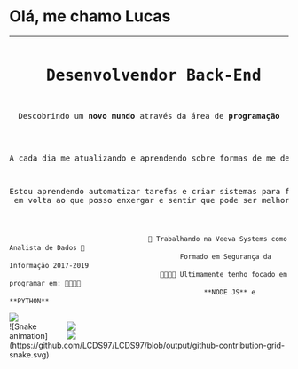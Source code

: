 # Olá, me chamo Lucas
<hr>
<pre style="text-align: center">
<h1> Desenvolvendor Back-End</h1>
<p>Descobrindo um <b>novo mundo</b> através da área de <b>programação</b></p>

<p>A cada dia me atualizando e aprendendo sobre formas de me desafiar, sou focado em desenvolvimento back-end</p>
<p>Estou aprendendo automatizar tarefas e criar sistemas para facilitar <strong>tudo</strong><br> em volta ao que posso enxergar e sentir que pode ser melhorado</p>
</pre>


###
                                       🔭 Trabalhando na Veeva Systems como Analista de Dados 🔭
                                               Formado em Segurança da Informação 2017-2019
                                          👨‍💻👨‍💻 Ultimamente tenho focado em programar em: 👨‍💻👨‍💻
                                                     **NODE JS** e **PYTHON**

<a href="https://github.com/lcds97/">
  <img align="left" src="https://github-readme-stats.vercel.app/api/top-langs/?username=lcds97&langs_count=10&theme=jolly&layout=compact&include_all_commits=true" width=400/>
</a>
<a href="https://github.com/lcds97/">
  <img align="right" src="https://github-readme-stats.vercel.app/api?username=lcds97&show_icons=true&theme=jolly&hide=contribs,issues,stars" width=400 />
</a>
<a href="https://wakatime.com/@lcds97">
  <img align="right" src="https://github-readme-stats.vercel.app/api/wakatime?username=lcds97&theme=jolly"  width=400/>
</a>
![Snake animation](https://github.com/LCDS97/LCDS97/blob/output/github-contribution-grid-snake.svg)
</div>

                                 


<!--
**LCDS97/LCDS97** is a ✨ _special_ ✨ repository because its `README.md` (this file) appears on your GitHub profile.

Here are some ideas to get you started:

- 🔭 I’m currently working on ...
- 🌱 I’m currently learning ...
- 👯 I’m looking to collaborate on ...
- 🤔 I’m looking for help with ...
- 💬 Ask me about ...
- 📫 How to reach me: ...
- 😄 Pronouns: ...
- ⚡ Fun fact: ...
-->
